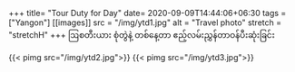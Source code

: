 +++
title= "Tour Duty for Day"
date= 2020-09-09T14:44:06+06:30
tags  = ["Yangon"]
[[images]]
  src  = "/img/ytd1.jpg"
  alt  = "Travel photo"
  stretch = "stretchH"
+++
ဩစတီးယား စုံတွဲနဲ့ တစ်နေ့တာ ဧည့်လမ်းညွှန်တာဝန်ပီးဆုံးခြင်း
<!--more-->
{{< pimg src="/img/ytd2.jpg">}}
{{< pimg src="/img/ytd3.jpg">}}